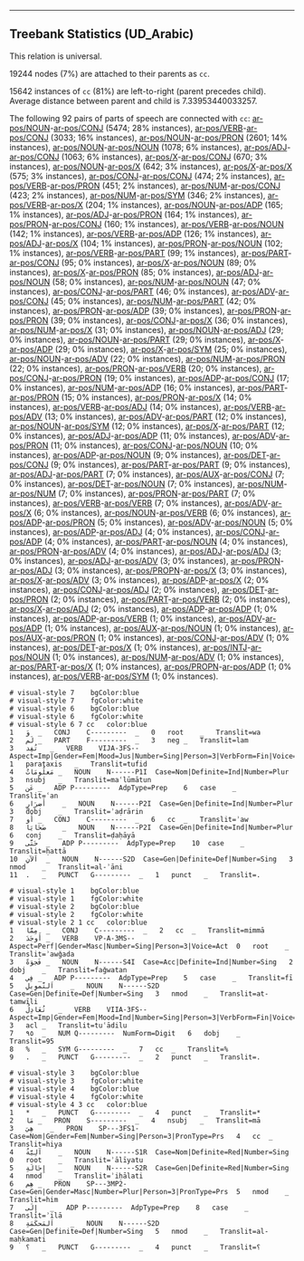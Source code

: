 

--------------------------------------------------------------------------------

## Treebank Statistics (UD_Arabic)

This relation is universal.

19244 nodes (7%) are attached to their parents as `cc`.

15642 instances of `cc` (81%) are left-to-right (parent precedes child).
Average distance between parent and child is 7.33953440033257.

The following 92 pairs of parts of speech are connected with `cc`: [ar-pos/NOUN]()-[ar-pos/CONJ]() (5474; 28% instances), [ar-pos/VERB]()-[ar-pos/CONJ]() (3033; 16% instances), [ar-pos/NOUN]()-[ar-pos/PRON]() (2601; 14% instances), [ar-pos/NOUN]()-[ar-pos/NOUN]() (1078; 6% instances), [ar-pos/ADJ]()-[ar-pos/CONJ]() (1063; 6% instances), [ar-pos/X]()-[ar-pos/CONJ]() (670; 3% instances), [ar-pos/NOUN]()-[ar-pos/X]() (642; 3% instances), [ar-pos/X]()-[ar-pos/X]() (575; 3% instances), [ar-pos/CONJ]()-[ar-pos/CONJ]() (474; 2% instances), [ar-pos/VERB]()-[ar-pos/PRON]() (451; 2% instances), [ar-pos/NUM]()-[ar-pos/CONJ]() (423; 2% instances), [ar-pos/NUM]()-[ar-pos/SYM]() (346; 2% instances), [ar-pos/VERB]()-[ar-pos/X]() (204; 1% instances), [ar-pos/NOUN]()-[ar-pos/ADP]() (165; 1% instances), [ar-pos/ADJ]()-[ar-pos/PRON]() (164; 1% instances), [ar-pos/PRON]()-[ar-pos/CONJ]() (160; 1% instances), [ar-pos/VERB]()-[ar-pos/NOUN]() (142; 1% instances), [ar-pos/VERB]()-[ar-pos/ADP]() (126; 1% instances), [ar-pos/ADJ]()-[ar-pos/X]() (104; 1% instances), [ar-pos/PRON]()-[ar-pos/NOUN]() (102; 1% instances), [ar-pos/VERB]()-[ar-pos/PART]() (99; 1% instances), [ar-pos/PART]()-[ar-pos/CONJ]() (95; 0% instances), [ar-pos/X]()-[ar-pos/NOUN]() (89; 0% instances), [ar-pos/X]()-[ar-pos/PRON]() (85; 0% instances), [ar-pos/ADJ]()-[ar-pos/NOUN]() (58; 0% instances), [ar-pos/NUM]()-[ar-pos/NOUN]() (47; 0% instances), [ar-pos/CONJ]()-[ar-pos/PART]() (46; 0% instances), [ar-pos/ADV]()-[ar-pos/CONJ]() (45; 0% instances), [ar-pos/NUM]()-[ar-pos/PART]() (42; 0% instances), [ar-pos/PRON]()-[ar-pos/ADP]() (39; 0% instances), [ar-pos/PRON]()-[ar-pos/PRON]() (39; 0% instances), [ar-pos/CONJ]()-[ar-pos/X]() (36; 0% instances), [ar-pos/NUM]()-[ar-pos/X]() (31; 0% instances), [ar-pos/NOUN]()-[ar-pos/ADJ]() (29; 0% instances), [ar-pos/NOUN]()-[ar-pos/PART]() (29; 0% instances), [ar-pos/X]()-[ar-pos/ADP]() (29; 0% instances), [ar-pos/X]()-[ar-pos/SYM]() (25; 0% instances), [ar-pos/NOUN]()-[ar-pos/ADV]() (22; 0% instances), [ar-pos/NUM]()-[ar-pos/PRON]() (22; 0% instances), [ar-pos/PRON]()-[ar-pos/VERB]() (20; 0% instances), [ar-pos/CONJ]()-[ar-pos/PRON]() (19; 0% instances), [ar-pos/ADP]()-[ar-pos/CONJ]() (17; 0% instances), [ar-pos/NUM]()-[ar-pos/ADP]() (16; 0% instances), [ar-pos/PART]()-[ar-pos/PRON]() (15; 0% instances), [ar-pos/PRON]()-[ar-pos/X]() (14; 0% instances), [ar-pos/VERB]()-[ar-pos/ADJ]() (14; 0% instances), [ar-pos/VERB]()-[ar-pos/ADV]() (13; 0% instances), [ar-pos/ADV]()-[ar-pos/PART]() (12; 0% instances), [ar-pos/NOUN]()-[ar-pos/SYM]() (12; 0% instances), [ar-pos/X]()-[ar-pos/PART]() (12; 0% instances), [ar-pos/ADJ]()-[ar-pos/ADP]() (11; 0% instances), [ar-pos/ADV]()-[ar-pos/PRON]() (11; 0% instances), [ar-pos/CONJ]()-[ar-pos/NOUN]() (10; 0% instances), [ar-pos/ADP]()-[ar-pos/NOUN]() (9; 0% instances), [ar-pos/DET]()-[ar-pos/CONJ]() (9; 0% instances), [ar-pos/PART]()-[ar-pos/PART]() (9; 0% instances), [ar-pos/ADJ]()-[ar-pos/PART]() (7; 0% instances), [ar-pos/AUX]()-[ar-pos/CONJ]() (7; 0% instances), [ar-pos/DET]()-[ar-pos/NOUN]() (7; 0% instances), [ar-pos/NUM]()-[ar-pos/NUM]() (7; 0% instances), [ar-pos/PRON]()-[ar-pos/PART]() (7; 0% instances), [ar-pos/VERB]()-[ar-pos/VERB]() (7; 0% instances), [ar-pos/ADV]()-[ar-pos/X]() (6; 0% instances), [ar-pos/NOUN]()-[ar-pos/VERB]() (6; 0% instances), [ar-pos/ADP]()-[ar-pos/PRON]() (5; 0% instances), [ar-pos/ADV]()-[ar-pos/NOUN]() (5; 0% instances), [ar-pos/ADP]()-[ar-pos/ADJ]() (4; 0% instances), [ar-pos/CONJ]()-[ar-pos/ADP]() (4; 0% instances), [ar-pos/PART]()-[ar-pos/NOUN]() (4; 0% instances), [ar-pos/PRON]()-[ar-pos/ADV]() (4; 0% instances), [ar-pos/ADJ]()-[ar-pos/ADJ]() (3; 0% instances), [ar-pos/ADJ]()-[ar-pos/ADV]() (3; 0% instances), [ar-pos/PRON]()-[ar-pos/ADJ]() (3; 0% instances), [ar-pos/PROPN]()-[ar-pos/X]() (3; 0% instances), [ar-pos/X]()-[ar-pos/ADV]() (3; 0% instances), [ar-pos/ADP]()-[ar-pos/X]() (2; 0% instances), [ar-pos/CONJ]()-[ar-pos/ADJ]() (2; 0% instances), [ar-pos/DET]()-[ar-pos/PRON]() (2; 0% instances), [ar-pos/PART]()-[ar-pos/VERB]() (2; 0% instances), [ar-pos/X]()-[ar-pos/ADJ]() (2; 0% instances), [ar-pos/ADP]()-[ar-pos/ADP]() (1; 0% instances), [ar-pos/ADP]()-[ar-pos/VERB]() (1; 0% instances), [ar-pos/ADV]()-[ar-pos/ADP]() (1; 0% instances), [ar-pos/AUX]()-[ar-pos/NOUN]() (1; 0% instances), [ar-pos/AUX]()-[ar-pos/PRON]() (1; 0% instances), [ar-pos/CONJ]()-[ar-pos/ADV]() (1; 0% instances), [ar-pos/DET]()-[ar-pos/X]() (1; 0% instances), [ar-pos/INTJ]()-[ar-pos/NOUN]() (1; 0% instances), [ar-pos/NUM]()-[ar-pos/ADV]() (1; 0% instances), [ar-pos/PART]()-[ar-pos/X]() (1; 0% instances), [ar-pos/PROPN]()-[ar-pos/ADP]() (1; 0% instances), [ar-pos/VERB]()-[ar-pos/SYM]() (1; 0% instances).


~~~ conllu
# visual-style 7	bgColor:blue
# visual-style 7	fgColor:white
# visual-style 6	bgColor:blue
# visual-style 6	fgColor:white
# visual-style 6 7 cc	color:blue
1	وَ	_	CONJ	C---------	_	0	root	_	Translit=wa
2	لَم	_	PART	F---------	_	3	neg	_	Translit=lam
3	تُفِد	_	VERB	VIJA-3FS--	Aspect=Imp|Gender=Fem|Mood=Jus|Number=Sing|Person=3|VerbForm=Fin|Voice=Act	1	parataxis	_	Translit=tufid
4	مَعلُومَاتٌ	_	NOUN	N------P1I	Case=Nom|Definite=Ind|Number=Plur	3	nsubj	_	Translit=maʿlūmātun
5	عَن	_	ADP	P---------	AdpType=Prep	6	case	_	Translit=ʿan
6	أَضرَارٍ	_	NOUN	N------P2I	Case=Gen|Definite=Ind|Number=Plur	3	dobj	_	Translit=ʾaḍrārin
7	أَو	_	CONJ	C---------	_	6	cc	_	Translit=ʾaw
8	ضَحَايَا	_	NOUN	N------P2I	Case=Gen|Definite=Ind|Number=Plur	6	conj	_	Translit=ḍaḥāyā
9	حَتَّى	_	ADP	P---------	AdpType=Prep	10	case	_	Translit=ḥattā
10	اَلآنِ	_	NOUN	N------S2D	Case=Gen|Definite=Def|Number=Sing	3	nmod	_	Translit=al-ʾāni
11	.	_	PUNCT	G---------	_	1	punct	_	Translit=.

~~~


~~~ conllu
# visual-style 1	bgColor:blue
# visual-style 1	fgColor:white
# visual-style 2	bgColor:blue
# visual-style 2	fgColor:white
# visual-style 2 1 cc	color:blue
1	مِمَّا	_	CONJ	C---------	_	2	cc	_	Translit=mimmā
2	أَوجَدَ	_	VERB	VP-A-3MS--	Aspect=Perf|Gender=Masc|Number=Sing|Person=3|Voice=Act	0	root	_	Translit=ʾawǧada
3	فَجوَةً	_	NOUN	N------S4I	Case=Acc|Definite=Ind|Number=Sing	2	dobj	_	Translit=faǧwatan
4	فِي	_	ADP	P---------	AdpType=Prep	5	case	_	Translit=fī
5	اَلتَّموِيلِ	_	NOUN	N------S2D	Case=Gen|Definite=Def|Number=Sing	3	nmod	_	Translit=at-tamwīli
6	تُعَادِلُ	_	VERB	VIIA-3FS--	Aspect=Imp|Gender=Fem|Mood=Ind|Number=Sing|Person=3|VerbForm=Fin|Voice=Act	3	acl	_	Translit=tuʿādilu
7	٩٥	_	NUM	Q---------	NumForm=Digit	6	dobj	_	Translit=95
8	%	_	SYM	G---------	_	7	cc	_	Translit=%
9	.	_	PUNCT	G---------	_	2	punct	_	Translit=.

~~~


~~~ conllu
# visual-style 3	bgColor:blue
# visual-style 3	fgColor:white
# visual-style 4	bgColor:blue
# visual-style 4	fgColor:white
# visual-style 4 3 cc	color:blue
1	*	_	PUNCT	G---------	_	4	punct	_	Translit=*
2	مَا	_	PRON	S---------	_	4	nsubj	_	Translit=mā
3	هِيَ	_	PRON	SP---3FS1-	Case=Nom|Gender=Fem|Number=Sing|Person=3|PronType=Prs	4	cc	_	Translit=hiya
4	آلِيَّةُ	_	NOUN	N------S1R	Case=Nom|Definite=Red|Number=Sing	0	root	_	Translit=ʾālīyatu
5	إِحَالَةِ	_	NOUN	N------S2R	Case=Gen|Definite=Red|Number=Sing	4	nmod	_	Translit=ʾiḥālati
6	هِم	_	PRON	SP---3MP2-	Case=Gen|Gender=Masc|Number=Plur|Person=3|PronType=Prs	5	nmod	_	Translit=him
7	إِلَى	_	ADP	P---------	AdpType=Prep	8	case	_	Translit=ʾilā
8	اَلمَحكَمَةِ	_	NOUN	N------S2D	Case=Gen|Definite=Def|Number=Sing	5	nmod	_	Translit=al-maḥkamati
9	؟	_	PUNCT	G---------	_	4	punct	_	Translit=؟

~~~



